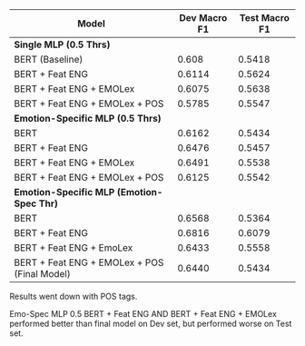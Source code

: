 | Model | Dev Macro F1 | Test Macro F1 |
|----------|----------|----------|
| **Single MLP (0.5 Thrs)**    |||
| BERT (Baseline)    | 0.608     | 0.5418     |
| BERT + Feat ENG    | 0.6114     | 0.5624     |
| BERT + Feat ENG + EMOLex    | 0.6075     | 0.5638     |
| BERT + Feat ENG + EMOLex + POS    | 0.5785     | 0.5547     |
| **Emotion-Specific MLP (0.5 Thrs)**    |||
| BERT    | 0.6162     | 0.5434     |
| BERT + Feat ENG    | 0.6476     | 0.5457     |
| BERT + Feat ENG + EMOLex    | 0.6491     | 0.5538     |
| BERT + Feat ENG + EMOLex + POS   | 0.6125     | 0.5542     |
| **Emotion-Specific MLP (Emotion-Spec Thr)**     |||
| BERT   | 0.6568     | 0.5364     |
| BERT + Feat ENG   | 0.6816     | 0.6079     |
| BERT + Feat ENG + EmoLex   | 0.6433     | 0.5558     |
| BERT + Feat ENG + EMOLex + POS (Final Model)   | 0.6440     | 0.5434     |

Results went down with POS tags.

Emo-Spec MLP 0.5 BERT + Feat ENG AND BERT + Feat ENG + EMOLex performed better than final model on Dev set, but performed worse on Test set.